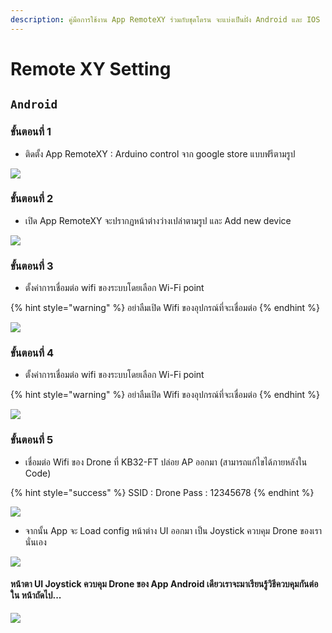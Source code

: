 ```yaml
---
description: คู่มือการใช้งาน App RemoteXY ร่วมกับชุดโดรน จะแบ่งเป็นฝั่ง Android และ IOS
---
```


# Remote XY Setting

## **`Android`**

### **ขั้นตอนที่ 1**

* ติดตั้ง App RemoteXY : Arduino control จาก google store แบบฟรีตามรูป

![](../../.gitbook/assets/image%20%28167%29.png)

### **ขั้นตอนที่ 2**

* เปิด App RemoteXY  จะปรากฏหน้าต่างว่างเปล่าตามรูป และ Add new device

![](../../.gitbook/assets/image%20%28163%29.png)

### **ขั้นตอนที่ 3**

* ตั้งค่าการเชื่อมต่อ wifi ของระบบโดยเลือก Wi-Fi point

{% hint style="warning" %}
อย่าลืมเปิด Wifi ของอุปกรณ์ที่จะเชื่อมต่อ
{% endhint %}

![](../../.gitbook/assets/image%20%28150%29.png)

### **ขั้นตอนที่ 4**

* ตั้งค่าการเชื่อมต่อ wifi ของระบบโดยเลือก Wi-Fi point

{% hint style="warning" %}
อย่าลืมเปิด Wifi ของอุปกรณ์ที่จะเชื่อมต่อ
{% endhint %}

![](../../.gitbook/assets/image%20%28168%29.png)

### **ขั้นตอนที่ 5**

* เชื่อมต่อ Wifi ของ Drone ที่ KB32-FT ปล่อย AP ออกมา \(สามารถแก้ไขได้ภายหลังใน Code\)

{% hint style="success" %}
SSID : Drone  Pass : 12345678
{% endhint %}

![](../../.gitbook/assets/image%20%28166%29.png)

* จากนั้น App จะ Load config หน้าต่าง UI ออกมา เป็น Joystick ควบคุม Drone ของเรานั่นเอง

![](../../.gitbook/assets/image%20%28170%29.png)

#### หน้าตา UI Joystick ควบคุม Drone ของ App Android เดียวเราจะมาเรียนรู้วิธีควบคุมกันต่อใน หน้าถัดไป...

![](../../.gitbook/assets/image%20%28154%29.png)



